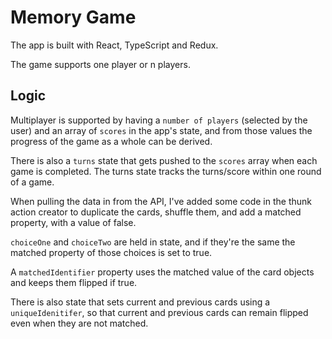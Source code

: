 # Memory Game

The app is built with React, TypeScript and Redux.

The game supports one player or n players.

## Logic

Multiplayer is supported by having a `number of players` (selected by the user) and an array of `scores` in the app's state, and from those values the progress of the game as a whole can be derived.

There is also a `turns` state that gets pushed to the `scores` array when each game is completed. The turns state tracks the turns/score within one round of a game.

When pulling the data in from the API, I've added some code in the thunk action creator to duplicate the cards, shuffle them, and add a matched property, with a value of false.

`choiceOne` and `choiceTwo` are held in state, and if they're the same the matched property of those choices is set to true.

A `matchedIdentifier` property uses the matched value of the card objects and keeps them flipped if true.

There is also state that sets current and previous cards using a `uniqueIdenitifer`, so that current and previous cards can remain flipped even when they are not matched.














